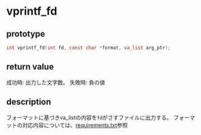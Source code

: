 # vprintf_fd

## prototype

```c
int vprintf_fd(int fd, const char *format, va_list arg_ptr);
```

## return value

成功時: 出力した文字数。
失敗時: 負の値

## description

フォーマットに基づきva_listの内容を`fd`がさすファイルに出力する。
フォーマットの対応内容については、[requirements.txt](./requirements.md)参照
